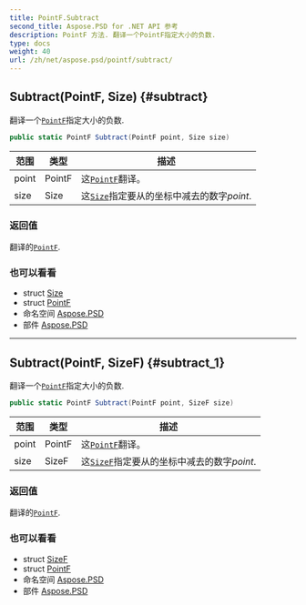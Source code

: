 ```yaml
---
title: PointF.Subtract
second_title: Aspose.PSD for .NET API 参考
description: PointF 方法. 翻译一个PointF指定大小的负数.
type: docs
weight: 40
url: /zh/net/aspose.psd/pointf/subtract/
---
```

## Subtract(PointF, Size) {#subtract}

翻译一个[`PointF`](../)指定大小的负数.

```csharp
public static PointF Subtract(PointF point, Size size)
```

| 范围 | 类型 | 描述 |
| --- | --- | --- |
| point | PointF | 这[`PointF`](../)翻译。 |
| size | Size | 这[`Size`](../../size/)指定要从的坐标中减去的数字*point*. |

### 返回值

翻译的[`PointF`](../).

### 也可以看看

* struct [Size](../../size/)
* struct [PointF](../)
* 命名空间 [Aspose.PSD](../../pointf/)
* 部件 [Aspose.PSD](../../../)

---

## Subtract(PointF, SizeF) {#subtract_1}

翻译一个[`PointF`](../)指定大小的负数.

```csharp
public static PointF Subtract(PointF point, SizeF size)
```

| 范围 | 类型 | 描述 |
| --- | --- | --- |
| point | PointF | 这[`PointF`](../)翻译。 |
| size | SizeF | 这[`SizeF`](../../sizef/)指定要从的坐标中减去的数字*point*. |

### 返回值

翻译的[`PointF`](../).

### 也可以看看

* struct [SizeF](../../sizef/)
* struct [PointF](../)
* 命名空间 [Aspose.PSD](../../pointf/)
* 部件 [Aspose.PSD](../../../)


